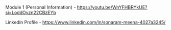  Module 1 (Personal Information) - https://youtu.be/WnYFHBRYkUE?si=LoddOvzn22CBzEYb

 Linkedin Profile - https://www.linkedin.com/in/sonaram-meena-4027a3245/
 







 
